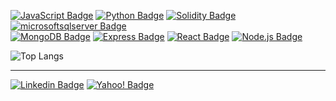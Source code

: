       
[![JavaScript Badge](https://img.shields.io/badge/-JavaScript-F7DF1E?style=flat&logo=JavaScript&logoColor=white&link=)]()
[![Python Badge](https://img.shields.io/badge/-Python-3776AB?style=flat&logo=Python&logoColor=white&link=)]()
[![Solidity Badge](https://img.shields.io/badge/-Solidity-363636?style=flat&logo=Solidity&logoColor=white&link=)]()
[![microsoftsqlserver Badge](https://img.shields.io/badge/-MSQL-CC2927?style=flat&logo=microsoftsqlserver&logoColor=white&link=)]()
<br />
[![MongoDB Badge](https://img.shields.io/badge/-MongoDB-47A248?style=flat&logo=MongoDB&logoColor=white&link=)]()
[![Express Badge](https://img.shields.io/badge/-Express-000000?style=flat&logo=Express&logoColor=white&link=)]()
[![React Badge](https://img.shields.io/badge/-React-61DAFB?style=flat&logo=React&logoColor=white&link=)]()
[![Node.js Badge](https://img.shields.io/badge/-Node.js-339933?style=flat&logo=Node.js&logoColor=white&link=)]()
<br />

![Top Langs](https://github-readme-stats.vercel.app/api/top-langs/?username=barkand&count_private=true&hide=TeX,html,css,scss,shell&layout=compact&hide_progress=true&langs_count=6&bg_color=00000000)

---

<p align="center">

</p>

[![Linkedin Badge](https://img.shields.io/badge/-barkand-blue?style=flat-square&logo=Linkedin&logoColor=white&link=https://www.linkedin.com/in/barkand/)](https://www.linkedin.com/in/barkand/)
[![Yahoo! Badge](https://img.shields.io/badge/-barkand@ymail.com-6001D2?style=flat-square&logo=Yahoo!&logoColor=white&link=mailto:barkand@ymail.com)](mailto:barkand@ymail.com)

<!--

![Top Langs](https://github-readme-stats.vercel.app/api/top-langs/?username=barkand&hide=TeX&layout=compact)


[![Next.js Badge](https://img.shields.io/badge/Next.js-000?style=flat&logo=nextdotjs&logoColor=fff&link=)]()
[![PostgreSQL Badge](https://img.shields.io/badge/PostgreSQL-4169E1?style=flat&logo=postgresql&logoColor=fff&link=)]()
[![Storybook Badge](https://img.shields.io/badge/Storybook-FF4785?style=flat&logo=storybook&logoColor=fff&link=)]()
<br />

[![Web3.js Badge](https://img.shields.io/badge/-Web3.js-F16822?style=flat-square&logo=Web3.js&logoColor=white&link=)]()
[![Docker Badge](https://img.shields.io/badge/-Docker-2496ED?style=flat-square&logo=Docker&logoColor=white&link=)]()
[![Prometheus Badge](https://img.shields.io/badge/-Prometheus-E6522C?style=flat-square&logo=Prometheus&logoColor=white&link=)]()
[![Grafana Badge](https://img.shields.io/badge/-Grafana-F46800?style=flat-square&logo=Grafana&logoColor=white&link=)]()
<br />

[![Kubernetes Badge](https://img.shields.io/badge/-Kubernetes-326CE5?style=flat-square&logo=Kubernetes&logoColor=white&link=)]()
[![OpenZeppelin Badge](https://img.shields.io/badge/-OpenZeppelin-4E5EE4?style=flat-square&logo=OpenZeppelin&logoColor=white&link=)]()
[![MariaDB Badge](https://img.shields.io/badge/-MariaDB-003545?style=flat-square&logo=MariaDB&logoColor=white&link=)]()
[![GraphQL Badge](https://img.shields.io/badge/-GraphQL-E10098?style=flat-square&logo=GraphQL&logoColor=white&link=)]()
[![apacheairflow Badge](https://img.shields.io/badge/-Airflow-017CEE?style=flat-square&logo=apacheairflow&logoColor=white&link=)]()

-->
